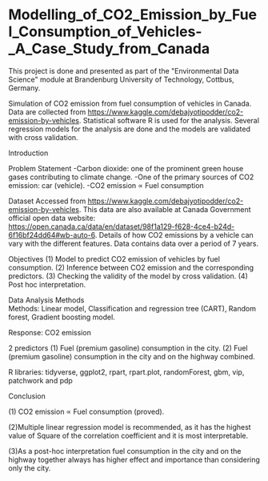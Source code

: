 # Modelling_of_CO2_Emission_by_Fuel_Consumption_of_Vehicles-_A_Case_Study_from_Canada

This project is done and presented as part of the "Environmental Data Science" module at Brandenburg University of Technology, Cottbus, Germany. 

Simulation of CO2 emission from fuel consumption of vehicles in Canada. Data are collected from  https://www.kaggle.com/debajyotipodder/co2-emission-by-vehicles.
Statistical software R is used for the analysis. Several regression models for the analysis are done and the models are validated with cross validation. 

Introduction

Problem Statement 
 -Carbon dioxide: one of the prominent green house gases contributing to climate change. 
 -One of the primary sources of CO2 emission: car (vehicle).
 -CO2 emission ∝ Fuel consumption 

Dataset
Accessed from https://www.kaggle.com/debajyotipodder/co2-emission-by-vehicles.
This data are also available at Canada Government official open data website: https://open.canada.ca/data/en/dataset/98f1a129-f628-4ce4-b24d-6f16bf24dd64#wb-auto-6.
Details of how CO2 emissions by a vehicle can vary with the different features.
Data contains data over a period of 7 years. 

Objectives
 (1) Model to predict CO2 emission of vehicles by fuel consumption. 
 (2) Inference between CO2 emission and the corresponding predictors. 
 (3) Checking the validity of the model by cross validation.
 (4) Post hoc interpretation. 

Data Analysis Methods  
Methods: Linear model, Classification and regression tree (CART), Random forest, Gradient boosting model.

Response: CO2 emission

2 predictors
    (1) Fuel (premium gasoline) consumption in the city.
    (2) Fuel (premium gasoline) consumption in the city and on the highway combined.
    
R libraries: tidyverse, ggplot2, rpart, rpart.plot, randomForest, gbm, vip, patchwork and pdp 

Conclusion

(1) CO2 emission ∝ Fuel consumption (proved).

 (2)Multiple linear regression model is recommended, as it has the highest value of Square of the correlation coefficient and it is most interpretable.
 
 (3)As a post-hoc interpretation fuel consumption in the city and on the highway together always has higher effect and importance than considering only the city.




